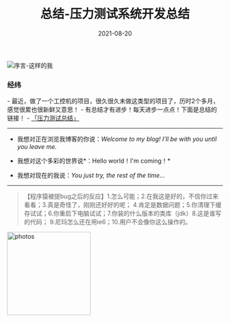 ﻿---
layout: post
title: 总结-压力测试系统开发总结
date: 2021-08-20 
tag: 技术
---


 ![序言-这样的我](http://osg1u3s09.bkt.clouddn.com/image/jpg/material/DSC_Tianjin%20%28small%29.jpg)
<h3>经纬</h3>
- 最近，做了一个工控机的项目，很久很久未做这类型的项目了，历时2个多月，感觉很累也很新鲜又意思！
- 有总结才有进步！每天进步一点点！下面是总结的链接！
- <a href="{{ site.baseurl }}/furikaeri" target="_blank"> 「压力测试总结」 </a> 
   
-----------------

- 我想对正在浏览我博客的你说：*Welcome to my blog! I'll be with you until you leave me.*


- 我想对这个多彩的世界说*：Hello world！I'm coming！*


- 我想对现在的我说：*You just try, the rest of the time...*

-----------------

> 【程序猿被提bug之后的反应】1.怎么可能；2.在我这是好的，不信你过来看看；3.真是奇怪了，刚刚还好好的呢；
> 4.肯定是数据问题；5.你清理下缓存试试；6.你重启下电脑试试；7.你装的什么版本的类库（jdk）8.这是谁写的代码；
> 9.尼玛怎么还在用ie6；10.用户不会像你这么操作的。 



<a href="/photos/" target="_blank"><img src="http://omjh2j5h3.bkt.clouddn.com/%E5%A4%A9%E7%AD%96.jpg" width="195" height="195" alt="photos"/></a>

